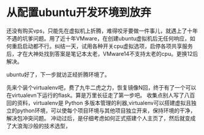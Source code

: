 # 从配置ubuntu开发环境到放弃

还没有购买vps，只能先在虚拟机上折腾，难得咬牙要做一件事儿，就遇上了十年不遇的坑爹问题。用了近十年VMware，在创建ubuntu虚拟机后无任何响应，如何重启启动都不行。纠结一天，试用各种开关cpu虚拟选项，启停各项共享服务后，才在大神处找到答案是笔记本太老，VMware14不支持太老的cpu。更换12后解决。

ubuntu好了，下一步就访正经折腾环境了。

先来个装个virtualenv吧，费了九牛二虎之力，恢复镜像N回，终于有了一个可以在virtualevn下运行的flask。算是万里长征走了第一步吧。
收集点别人写了八百回的资料，virtualenv是 Python 多版本管理的利器,virtualenv可以搭建虚拟且独立的python环境，可以使每个项目环境与其他项目独立开来，保持环境的干净，解决包冲突问题。
 冲动过后，是仔细考虑如何正式搭建个人主页了，然后就变成了大浪淘沙般的技术选型，